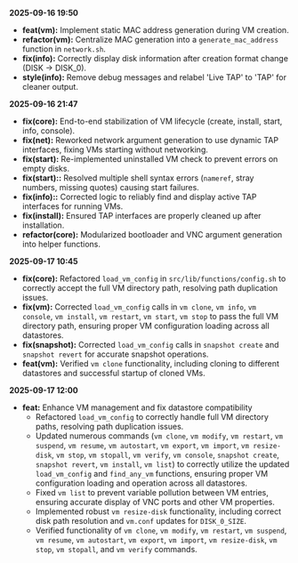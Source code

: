 **2025-09-16 19:50**
- **feat(vm):** Implement static MAC address generation during VM creation.
- **refactor(vm):** Centralize MAC generation into a `generate_mac_address` function in `network.sh`.
- **fix(info):** Correctly display disk information after creation format change (DISK -> DISK_0).
- **style(info):** Remove debug messages and relabel 'Live TAP' to 'TAP' for cleaner output.

**2025-09-16 21:47**
- **fix(core):** End-to-end stabilization of VM lifecycle (create, install, start, info, console).
- **fix(net):** Reworked network argument generation to use dynamic TAP interfaces, fixing VMs starting without networking.
- **fix(start):** Re-implemented uninstalled VM check to prevent errors on empty disks.
- **fix(start)::** Resolved multiple shell syntax errors (`nameref`, stray numbers, missing quotes) causing start failures.
- **fix(info)::** Corrected logic to reliably find and display active TAP interfaces for running VMs.
- **fix(install):** Ensured TAP interfaces are properly cleaned up after installation.
- **refactor(core):** Modularized bootloader and VNC argument generation into helper functions.

**2025-09-17 10:45**
- **fix(core):** Refactored `load_vm_config` in `src/lib/functions/config.sh` to correctly accept the full VM directory path, resolving path duplication issues.
- **fix(vm):** Corrected `load_vm_config` calls in `vm clone`, `vm info`, `vm console`, `vm install`, `vm restart`, `vm start`, `vm stop` to pass the full VM directory path, ensuring proper VM configuration loading across all datastores.
- **fix(snapshot):** Corrected `load_vm_config` calls in `snapshot create` and `snapshot revert` for accurate snapshot operations.
- **feat(vm):** Verified `vm clone` functionality, including cloning to different datastores and successful startup of cloned VMs.

**2025-09-17 12:00**
- **feat:** Enhance VM management and fix datastore compatibility
  - Refactored `load_vm_config` to correctly handle full VM directory paths, resolving path duplication issues.
  - Updated numerous commands (`vm clone`, `vm modify`, `vm restart`, `vm suspend`, `vm resume`, `vm autostart`, `vm export`, `vm import`, `vm resize-disk`, `vm stop`, `vm stopall`, `vm verify`, `vm console`, `snapshot create`, `snapshot revert`, `vm install`, `vm list`) to correctly utilize the updated `load_vm_config` and `find_any_vm` functions, ensuring proper VM configuration loading and operation across all datastores.
  - Fixed `vm list` to prevent variable pollution between VM entries, ensuring accurate display of VNC ports and other VM properties.
  - Implemented robust `vm resize-disk` functionality, including correct disk path resolution and `vm.conf` updates for `DISK_0_SIZE`.
  - Verified functionality of `vm clone`, `vm modify`, `vm restart`, `vm suspend`, `vm resume`, `vm autostart`, `vm export`, `vm import`, `vm resize-disk`, `vm stop`, `vm stopall`, and `vm verify` commands.